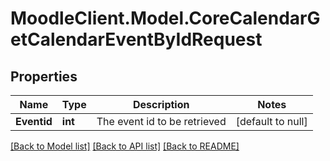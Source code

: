 # MoodleClient.Model.CoreCalendarGetCalendarEventByIdRequest

## Properties

Name | Type | Description | Notes
------------ | ------------- | ------------- | -------------
**Eventid** | **int** | The event id to be retrieved | [default to null]

[[Back to Model list]](../README.md#documentation-for-models) [[Back to API list]](../README.md#documentation-for-api-endpoints) [[Back to README]](../README.md)

